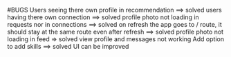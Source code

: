 #BUGS
Users seeing there own profile in recommendation ==> solved
users having there own connection ==> solved
profile photo not loading in requests nor in connections ==> solved
on refresh the app goes to / route, it should stay at the same route even after refresh ==> solved
profile photo not loading in feed => solved
view profile and messages not working
Add option to add skills ==> solved
UI can be improved
